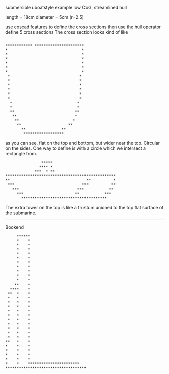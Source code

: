 submersible uboatstyle example
low CoG, streamlined hull

length = 18cm
diameter = 5cm (r=2.5)

use coscad features to define the cross sections then use the hull operator
define 5 cross sections
The cross section looks kind of like

```

************ **********************
*                                 *
*                                 *
*                                 *
*                                 *
*                                 *
*                                 *
 *                               *
 *                               *
 *                               *
 *                               *
 *                               *
 *                               *
  *                             *
  *                             *
  **                           **
   **                          *
    **                        *
     **                     **
       **                **
        ******************
```

as you can see, flat on the top and bottom, but wider near the top. Circular on the sides.
One way to define is with a circle which we intersect a rectangle from.

```
                *****
               **** *
             ***  * **
*************************************************
**                                  **          *
 ***                              ***          **
   ***                          ***           **
     ***                       **           ***
       **************************************
```

The extra tower on the top is like a frustum unioned to the top flat surface of the submarine.

-------------

Bookend

```
     ******
     *    *
     *    *
     *    *
     *    *
     *    *
     *    *
     *    *
     *    *
     *    *
     *    *
    **    *
  ****    *
 **  *    *
 *   *    *
 *   *    *
 *   *    *
 *   *    *
 *   *    *
 *   *    *
 *   *    *
 *   *    *
 *   *    *
 *   *    *
**   *    *
*    *    *
*    *    *
*    *    *
*    *    *
*    *    ***********************
************************************
```
